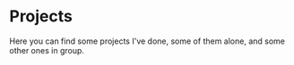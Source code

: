 # Projects
Here you can find some projects I've done, some of them alone, and some other ones in group.
